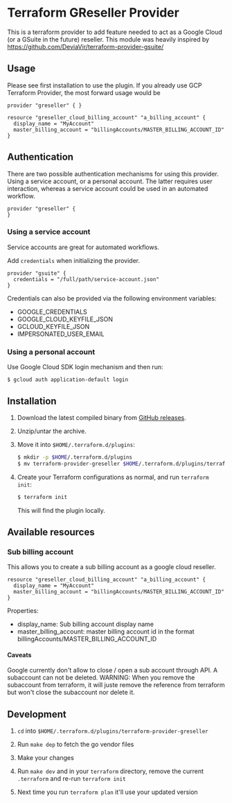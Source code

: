 # Terraform GReseller Provider

This is a terraform provider to add feature needed to act as a Google Cloud (or a GSuite in the future) reseller.
This module was heavily inspired by https://github.com/DeviaVir/terraform-provider-gsuite/

## Usage
Please see first installation to use the plugin.
If you already use GCP Terraform Provider, the most forward usage would be 
```
provider "greseller" { }

resource "greseller_cloud_billing_account" "a_billing_account" {
  display_name = "MyAccount"
  master_billing_account = "billingAccounts/MASTER_BILLING_ACCOUNT_ID"
}
```

## Authentication

There are two possible authentication mechanisms for using this provider.
Using a service account, or a personal account. The latter requires
user interaction, whereas a service account could be used in an automated
workflow.

```
provider "greseller" {
}
```


### Using a service account

Service accounts are great for automated workflows.

Add `credentials` when initializing the provider.
```
provider "gsuite" {
  credentials = "/full/path/service-account.json"
}
```

Credentials can also be provided via the following environment variables:
- GOOGLE_CREDENTIALS
- GOOGLE_CLOUD_KEYFILE_JSON
- GCLOUD_KEYFILE_JSON
- IMPERSONATED_USER_EMAIL

### Using a personal account

Use Google Cloud SDK login mechanism and then run:
```
$ gcloud auth application-default login
```

## Installation

1. Download the latest compiled binary from [GitHub releases](https://github.com/ekino/terraform-provider-greseller/releases).

1. Unzip/untar the archive.

1. Move it into `$HOME/.terraform.d/plugins`:

    ```sh
    $ mkdir -p $HOME/.terraform.d/plugins
    $ mv terraform-provider-greseller $HOME/.terraform.d/plugins/terraform-provider-greseller
    ```

1. Create your Terraform configurations as normal, and run `terraform init`:

    ```sh
    $ terraform init
    ```

    This will find the plugin locally.

## Available resources

### Sub billing account
This allows you to create a sub billing account as a google cloud reseller.
```
resource "greseller_cloud_billing_account" "a_billing_account" {
  display_name = "MyAccount"
  master_billing_account = "billingAccounts/MASTER_BILLING_ACCOUNT_ID"
}
```

Properties:
* display_name: Sub billing account display name
* master_billing_account: master billing account id in the format billingAccounts/MASTER_BILLING_ACCOUNT_ID

#### Caveats
Google currently don't allow to close / open a sub account through API.
A subaccount can not be deleted.
WARNING: When you remove the subaccount from terraform, it will juste remove the reference from terraform but won't close the subaccount nor delete it.

## Development

1. `cd` into `$HOME/.terraform.d/plugins/terraform-provider-greseller`

1. Run `make dep` to fetch the go vendor files

1. Make your changes

1. Run `make dev` and in your `terraform` directory, remove the current `.terraform` and re-run `terraform init`

1. Next time you run `terraform plan` it'll use your updated version